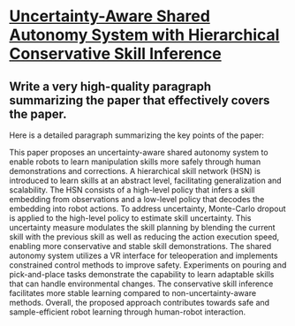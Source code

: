 # [Uncertainty-Aware Shared Autonomy System with Hierarchical Conservative   Skill Inference](https://arxiv.org/abs/2312.02488)

## Write a very high-quality paragraph summarizing the paper that effectively covers the paper.

 Here is a detailed paragraph summarizing the key points of the paper:

This paper proposes an uncertainty-aware shared autonomy system to enable robots to learn manipulation skills more safely through human demonstrations and corrections. A hierarchical skill network (HSN) is introduced to learn skills at an abstract level, facilitating generalization and scalability. The HSN consists of a high-level policy that infers a skill embedding from observations and a low-level policy that decodes the embedding into robot actions. To address uncertainty, Monte-Carlo dropout is applied to the high-level policy to estimate skill uncertainty. This uncertainty measure modulates the skill planning by blending the current skill with the previous skill as well as reducing the action execution speed, enabling more conservative and stable skill demonstrations. The shared autonomy system utilizes a VR interface for teleoperation and implements constrained control methods to improve safety. Experiments on pouring and pick-and-place tasks demonstrate the capability to learn adaptable skills that can handle environmental changes. The conservative skill inference facilitates more stable learning compared to non-uncertainty-aware methods. Overall, the proposed approach contributes towards safe and sample-efficient robot learning through human-robot interaction.
